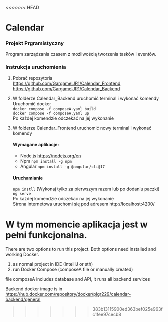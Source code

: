 <<<<<<< HEAD
# Calendar

### Projekt Prgramistyczny

Program zarządzania czasem z możliwością tworzenia tasków i eventów.

### Instrukcja uruchomienia

1. Pobrać repozytoria  
   https://github.com/GargamelJR1/Calendar_Frontend  
   https://github.com/GargamelJR1/Calendar_Backend

2. W folderze Calendar_Backend uruchomić terminal i wykonać komendy  
   Uruchomić docker  
   `docker compose -f composeA.yaml build`  
   `docker compose -f composeA.yaml up`  
   Po każdej komendzie odczekać na jej wykonanie

3. W folderze Calendar_Frontend uruchomić nowy terminal i wykonać komendy

   #### Wymagane aplikacje:

   - Node.js https://nodejs.org/en
   - Npm `npm install -g npm`
   - Angular `npm install -g @angular/cli@17`

   #### Uruchamianie

   `npm instll` (Wykonaj tylko za pierwszym razem lub po dodaniu paczki)  
   `ng serve`  
   Po każdej komendzie odczekać na jej wykonanie  
   Strona internetowa uruchomi się pod adresem http://localhost:4200/

W tym momencie aplikacja jest w pełni funkcjonalna.
=======
There are two options to run this project. Both options need installed and working Docker.
1. as normal project in IDE (IntelliJ or sth)
2. run Docker Compose (composeA file or manually created)

file composeA includes database and API, it runs all backend services

Backend docker image is in https://hub.docker.com/repository/docker/plgr229/calendar-backend/general
>>>>>>> 383b13115900ed363bef025e963fc1fee97cecb8
